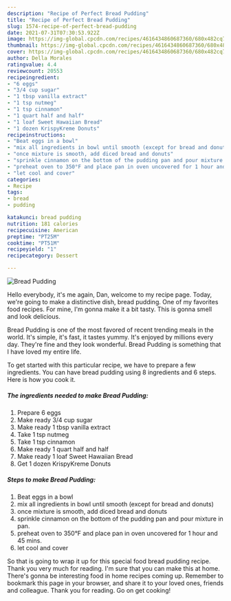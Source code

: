 ```yaml
---
description: "Recipe of Perfect Bread Pudding"
title: "Recipe of Perfect Bread Pudding"
slug: 1574-recipe-of-perfect-bread-pudding
date: 2021-07-31T07:30:53.922Z
image: https://img-global.cpcdn.com/recipes/4616434860687360/680x482cq70/bread-pudding-recipe-main-photo.jpg
thumbnail: https://img-global.cpcdn.com/recipes/4616434860687360/680x482cq70/bread-pudding-recipe-main-photo.jpg
cover: https://img-global.cpcdn.com/recipes/4616434860687360/680x482cq70/bread-pudding-recipe-main-photo.jpg
author: Della Morales
ratingvalue: 4.4
reviewcount: 20553
recipeingredient:
- "6 eggs"
- "3/4 cup sugar"
- "1 tbsp vanilla extract"
- "1 tsp nutmeg"
- "1 tsp cinnamon"
- "1 quart half and half"
- "1 loaf Sweet Hawaiian Bread"
- "1 dozen KrispyKreme Donuts"
recipeinstructions:
- "Beat eggs in a bowl"
- "mix all ingredients in bowl until smooth (except for bread and donuts)"
- "once mixture is smooth, add diced bread and donuts"
- "sprinkle cinnamon on the bottom of the pudding pan and pour mixture in pan."
- "preheat oven to 350°F and place pan in oven uncovered for 1 hour and 45 mins."
- "let cool and cover"
categories:
- Recipe
tags:
- bread
- pudding

katakunci: bread pudding 
nutrition: 181 calories
recipecuisine: American
preptime: "PT25M"
cooktime: "PT51M"
recipeyield: "1"
recipecategory: Dessert

---
```



![Bread Pudding](https://img-global.cpcdn.com/recipes/4616434860687360/680x482cq70/bread-pudding-recipe-main-photo.jpg)

Hello everybody, it's me again, Dan, welcome to my recipe page. Today, we're going to make a distinctive dish, bread pudding. One of my favorites food recipes. For mine, I'm gonna make it a bit tasty. This is gonna smell and look delicious.

Bread Pudding is one of the most favored of recent trending meals in the world. It's simple, it's fast, it tastes yummy. It's enjoyed by millions every day. They're fine and they look wonderful. Bread Pudding is something that I have loved my entire life.




To get started with this particular recipe, we have to prepare a few ingredients. You can have bread pudding using 8 ingredients and 6 steps. Here is how you cook it.

<!--inarticleads1-->

##### The ingredients needed to make Bread Pudding:

1. Prepare 6 eggs
1. Make ready 3/4 cup sugar
1. Make ready 1 tbsp vanilla extract
1. Take 1 tsp nutmeg
1. Take 1 tsp cinnamon
1. Make ready 1 quart half and half
1. Make ready 1 loaf Sweet Hawaiian Bread
1. Get 1 dozen KrispyKreme Donuts




<!--inarticleads2-->

##### Steps to make Bread Pudding:

1. Beat eggs in a bowl
1. mix all ingredients in bowl until smooth (except for bread and donuts)
1. once mixture is smooth, add diced bread and donuts
1. sprinkle cinnamon on the bottom of the pudding pan and pour mixture in pan.
1. preheat oven to 350°F and place pan in oven uncovered for 1 hour and 45 mins.
1. let cool and cover




So that is going to wrap it up for this special food bread pudding recipe. Thank you very much for reading. I'm sure that you can make this at home. There's gonna be interesting food in home recipes coming up. Remember to bookmark this page in your browser, and share it to your loved ones, friends and colleague. Thank you for reading. Go on get cooking!
